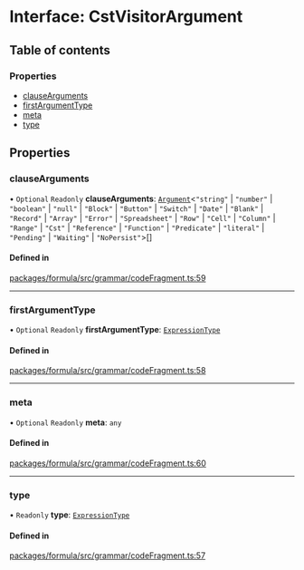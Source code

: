 # Interface: CstVisitorArgument

## Table of contents

### Properties

- [clauseArguments](CstVisitorArgument.md#clausearguments)
- [firstArgumentType](CstVisitorArgument.md#firstargumenttype)
- [meta](CstVisitorArgument.md#meta)
- [type](CstVisitorArgument.md#type)

## Properties

### <a id="clausearguments" name="clausearguments"></a> clauseArguments

• `Optional` `Readonly` **clauseArguments**: [`Argument`](Argument.md)<`"string"` \| `"number"` \| `"boolean"` \| `"null"` \| `"Block"` \| `"Button"` \| `"Switch"` \| `"Date"` \| `"Blank"` \| `"Record"` \| `"Array"` \| `"Error"` \| `"Spreadsheet"` \| `"Row"` \| `"Cell"` \| `"Column"` \| `"Range"` \| `"Cst"` \| `"Reference"` \| `"Function"` \| `"Predicate"` \| `"literal"` \| `"Pending"` \| `"Waiting"` \| `"NoPersist"`\>[]

#### Defined in

[packages/formula/src/grammar/codeFragment.ts:59](https://github.com/mashcard/mashcard/blob/main/packages/formula/src/grammar/codeFragment.ts#L59)

---

### <a id="firstargumenttype" name="firstargumenttype"></a> firstArgumentType

• `Optional` `Readonly` **firstArgumentType**: [`ExpressionType`](../README.md#expressiontype)

#### Defined in

[packages/formula/src/grammar/codeFragment.ts:58](https://github.com/mashcard/mashcard/blob/main/packages/formula/src/grammar/codeFragment.ts#L58)

---

### <a id="meta" name="meta"></a> meta

• `Optional` `Readonly` **meta**: `any`

#### Defined in

[packages/formula/src/grammar/codeFragment.ts:60](https://github.com/mashcard/mashcard/blob/main/packages/formula/src/grammar/codeFragment.ts#L60)

---

### <a id="type" name="type"></a> type

• `Readonly` **type**: [`ExpressionType`](../README.md#expressiontype)

#### Defined in

[packages/formula/src/grammar/codeFragment.ts:57](https://github.com/mashcard/mashcard/blob/main/packages/formula/src/grammar/codeFragment.ts#L57)
